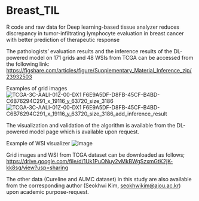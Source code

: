 # Breast_TIL
R code and raw data for Deep learning-based tissue analyzer reduces discrepancy in tumor-infiltrating lymphocyte evaluation in breast cancer with better prediction of therapeutic response

The pathologists’ evaluation results and the inference results of the DL-powered model on 171 grids and 48 WSIs from TCGA can be accessed from the following link: https://figshare.com/articles/figure/Supplementary_Material_Inference_zip/23932503

Examples of grid images
![TCGA-3C-AALI-01Z-00-DX1 F6E9A5DF-D8FB-45CF-B4BD-C6B76294C291_x_19116_y_63720_size_3186](https://github.com/SooIckCho/Breast_TIL/assets/96602980/b2fff2e9-e5f5-4e8b-940f-24df002c9c7d)
![TCGA-3C-AALI-01Z-00-DX1 F6E9A5DF-D8FB-45CF-B4BD-C6B76294C291_x_19116_y_63720_size_3186_add_inference_result](https://github.com/SooIckCho/Breast_TIL/assets/96602980/fcfd6caf-b913-4b7c-a7cb-16d1f8fe0a6a)

The visualization and validation of the algorithm is available from the DL-powered model page which is available upon request. 

Example of WSI visualizer
![image](https://github.com/SooIckCho/Breast_TIL/assets/96602980/e641007e-7355-4034-a55c-ef25eb564425)

Grid images and WSI from TCGA dataset can be downloaded as follows; https://drive.google.com/file/d/1Uk1PuONuy2vMkBWgSzxmGtK2jK-kk8sg/view?usp=sharing


The other data (Cureline and AUMC dataset) in this study are also available from the corresponding author (Seokhwi Kim, seokhwikim@ajou.ac.kr) upon academic purpose-request.
